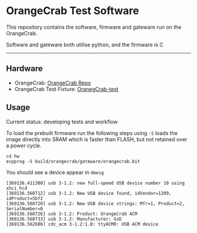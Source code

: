 # OrangeCrab Test Software
This repository contains the software, firmware and gateware run on the OrangeCrab.

Software and gateware both utilise python, and the firmware is C

---
## Hardware ##
* OrangeCrab: [OrangeCrab Repo](https://github.com/gregdavill/OrangeCrab)
* OrangeCrab Test Fixture: [OranegCrab-test](https://github.com/mwelling/orangecrab-test)

## Usage ##

Current status: developing tests and workflow

To load the prebuilt firmware run the following steps
using `-S` loads the image directly into SRAM which is faster than FLASH, but not retained over a power cycle.
```
cd hw
ecpprog -S build/orangecrab/gateware/orangecrab.bit
```

You should see a device appear in `dmesg`
```
[369136.411380] usb 3-1.2: new full-speed USB device number 10 using xhci_hcd
[369136.560712] usb 3-1.2: New USB device found, idVendor=1209, idProduct=5bf2
[369136.560720] usb 3-1.2: New USB device strings: Mfr=1, Product=2, SerialNumber=0
[369136.560726] usb 3-1.2: Product: OrangeCrab ACM
[369136.560733] usb 3-1.2: Manufacturer: GsD
[369136.562686] cdc_acm 3-1.2:1.0: ttyACM0: USB ACM device
````